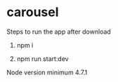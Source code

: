 # carousel

Steps to run the app after download 

1. npm i

2. npm run start:dev

Node version minimum 4.7.1


